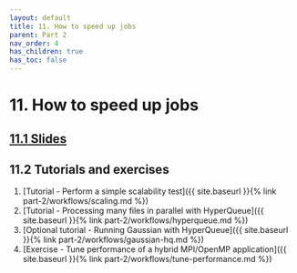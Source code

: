 ```yaml
---
layout: default
title: 11. How to speed up jobs
parent: Part 2
nav_order: 4
has_children: true
has_toc: false
---
```


# 11. How to speed up jobs

## [11.1 Slides](https://a3s.fi/CSC_training/11_speed_up_jobs.html)

## 11.2 Tutorials and exercises

1. [Tutorial - Perform a simple scalability test]({{ site.baseurl }}{% link part-2/workflows/scaling.md %})
2. [Tutorial - Processing many files in parallel with HyperQueue]({{ site.baseurl }}{% link part-2/workflows/hyperqueue.md %})
3. [Optional tutorial - Running Gaussian with HyperQueue]({{ site.baseurl }}{% link part-2/workflows/gaussian-hq.md %})
4. [Exercise - Tune performance of a hybrid MPI/OpenMP application]({{ site.baseurl }}{% link part-2/workflows/tune-performance.md %})
